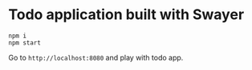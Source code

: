 # Todo application built with Swayer

```
npm i
npm start
```

Go to `http://localhost:8080` and play with todo app.

